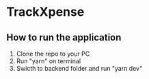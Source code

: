 # TrackXpense

## How to run the application
  1. Clone the repo to your PC
  2. Run "yarn" on terminal
  3. Swicth to backend folder and run "yarn dev"

